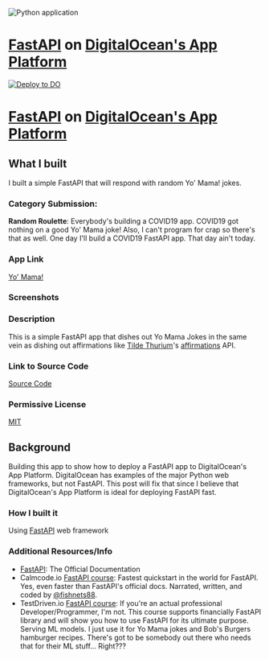 ![Python application](https://github.com/mrcartoonster/fastapi_DOapp/workflows/Python%20application/badge.svg)

# [FastAPI](https://fastapi.tiangolo.com/) on [DigitalOcean's App Platform](https://m.do.co/c/beef14f5483f)

[![Deploy to DO](https://mp-assets1.sfo2.digitaloceanspaces.com/deploy-to-do/do-btn-blue.svg)](https://cloud.digitalocean.com/apps/new?repo=https://github.com/{mrcartoonster}/{fastapi_DOapp}/tree/{main})
# [FastAPI](https://fastapi.tiangolo.com/) on [DigitalOcean's App Platform](https://m.do.co/c/beef14f5483f)

## What I built

I built a simple FastAPI that will respond with random Yo' Mama! jokes.

### Category Submission:

**Random Roulette**: Everybody's building a COVID19 app. COVID19 got
nothing on a good Yo' Mama joke! Also, I can't program for crap so there's that as well. One day I'll build a COVID19 FastAPI app. That day ain't today.


### App Link

[Yo' Mama!](https://fastapi-d-oapp-tjgd2.ondigitalocean.app/)


### Screenshots


### Description

This is a simple FastAPI app that dishes out Yo Mama Jokes in the same vein as dishing out affirmations like [Tilde Thurium](https://twitter.com/annthurium)'s [affirmations](https://www.affirmations.dev/) API.

### Link to Source Code

[Source Code](https://github.com/mrcartoonster/fastapi_DOapp)

### Permissive License

[MIT](https://github.com/mrcartoonster/fastapi_DOapp/blob/DEV-4-blog-post/LICENSE)

## Background

Building this app to show how to deploy a FastAPI app
to DigitalOcean's App Platform. DigitalOcean has examples of the major Python web frameworks, but not FastAPI. This post will fix that since I believe that DigitalOcean's App Platform is ideal for deploying FastAPI fast.

### How I built it

Using [FastAPI](https://fastapi.tiangolo.com/) web framework

### Additional Resources/Info

* [FastAPI](https://fastapi.tiangolo.com/): The Official Documentation
* Calmcode.io [FastAPI course](https://calmcode.io/fastapi/hello-world.html):
  Fastest quickstart in the world for FastAPI. Yes, even faster than FastAPI's
official docs. Narrated, written, and coded by
[@fishnets88](https://twitter.com/fishnets88).
* TestDriven.io [FastAPI course](https://testdriven.io/courses/tdd-fastapi/?utm_source=mrcartoonster): If you're an actual professional Developer/Programmer, I'm not. This course supports financially FastAPI library and will show you how to use FastAPI for its ultimate purpose. Serving ML models. I just use it for Yo Mama jokes and Bob's Burgers hamburger recipes. There's got to be somebody out there who needs that for their ML stuff... Right???
